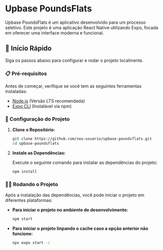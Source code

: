 # Upbase PoundsFlats

Upbase PoundsFlats é um aplicativo desenvolvido para um processo seletivo. Este projeto é uma aplicação React Native utilizando Expo, focada em oferecer uma interface moderna e funcional. 

## 🚀 Início Rápido

Siga os passos abaixo para configurar e rodar o projeto localmente.

### 📋 Pré-requisitos

Antes de começar, verifique se você tem as seguintes ferramentas instaladas:

- [Node.js](https://nodejs.org/) (Versão LTS recomendada)
- [Expo CLI](https://docs.expo.dev/get-started/installation/) (Instalável via npm)

### 🔧 Configuração do Projeto

1. **Clone o Repositório:**

   ```bash
   git clone https://github.com/seu-usuario/upbase-poundsflats.git
   cd upbase-poundsflats

2. **Instale as Dependências:**

   Execute o seguinte comando para instalar as dependências do projeto:

   ```bash
   npm install

### 🏃‍♂️ Rodando o Projeto

Após a instalação das dependências, você pode iniciar o projeto em diferentes plataformas:

- **Para iniciar o projeto no ambiente de desenvolvimento:**

  ```bash
  npm start

- **Para iniciar o projeto linpando o cache caso a opção anterior não funcione:**

  ```bash
  npx expo start -c
